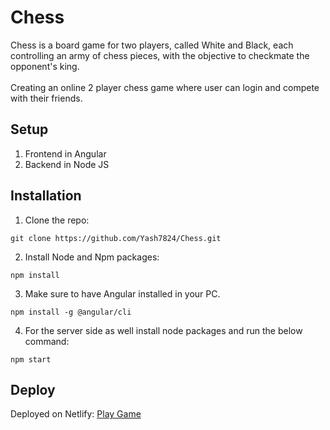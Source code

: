 # Chess 

Chess is a board game for two players, called White and Black, each controlling an army of chess pieces, with the objective to checkmate the opponent's king. <br><br>
Creating an online 2 player chess game where user can login and compete with their friends.

## Setup
1. Frontend in Angular
2. Backend in Node JS

## Installation
1. Clone the repo: <br>
  ```git
  git clone https://github.com/Yash7824/Chess.git
  ```
2. Install Node and Npm packages:
```git
npm install
```
3. Make sure to have Angular installed in your PC.
```git
npm install -g @angular/cli
```
4. For the server side as well install node packages and run the below command:
```git
npm start
```
   
## Deploy
Deployed on Netlify: 
[Play Game](https://super-paletas-45cd30.netlify.app/)


